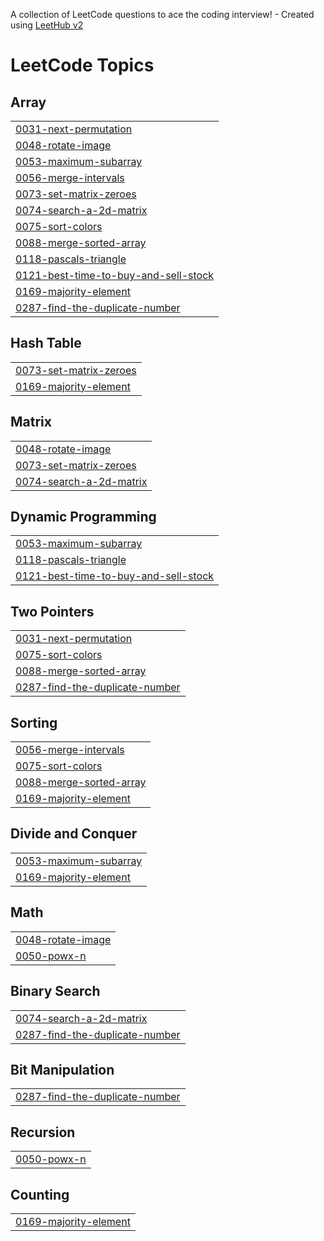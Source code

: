 A collection of LeetCode questions to ace the coding interview! - Created using [LeetHub v2](https://github.com/arunbhardwaj/LeetHub-2.0)
<!---LeetCode Topics Start-->
# LeetCode Topics
## Array
|  |
| ------- |
| [0031-next-permutation](https://github.com/sameer480/Array/tree/master/0031-next-permutation) |
| [0048-rotate-image](https://github.com/sameer480/Array/tree/master/0048-rotate-image) |
| [0053-maximum-subarray](https://github.com/sameer480/Array/tree/master/0053-maximum-subarray) |
| [0056-merge-intervals](https://github.com/sameer480/Array/tree/master/0056-merge-intervals) |
| [0073-set-matrix-zeroes](https://github.com/sameer480/Array/tree/master/0073-set-matrix-zeroes) |
| [0074-search-a-2d-matrix](https://github.com/sameer480/Array/tree/master/0074-search-a-2d-matrix) |
| [0075-sort-colors](https://github.com/sameer480/Array/tree/master/0075-sort-colors) |
| [0088-merge-sorted-array](https://github.com/sameer480/Array/tree/master/0088-merge-sorted-array) |
| [0118-pascals-triangle](https://github.com/sameer480/Array/tree/master/0118-pascals-triangle) |
| [0121-best-time-to-buy-and-sell-stock](https://github.com/sameer480/Array/tree/master/0121-best-time-to-buy-and-sell-stock) |
| [0169-majority-element](https://github.com/sameer480/Array/tree/master/0169-majority-element) |
| [0287-find-the-duplicate-number](https://github.com/sameer480/Array/tree/master/0287-find-the-duplicate-number) |
## Hash Table
|  |
| ------- |
| [0073-set-matrix-zeroes](https://github.com/sameer480/Array/tree/master/0073-set-matrix-zeroes) |
| [0169-majority-element](https://github.com/sameer480/Array/tree/master/0169-majority-element) |
## Matrix
|  |
| ------- |
| [0048-rotate-image](https://github.com/sameer480/Array/tree/master/0048-rotate-image) |
| [0073-set-matrix-zeroes](https://github.com/sameer480/Array/tree/master/0073-set-matrix-zeroes) |
| [0074-search-a-2d-matrix](https://github.com/sameer480/Array/tree/master/0074-search-a-2d-matrix) |
## Dynamic Programming
|  |
| ------- |
| [0053-maximum-subarray](https://github.com/sameer480/Array/tree/master/0053-maximum-subarray) |
| [0118-pascals-triangle](https://github.com/sameer480/Array/tree/master/0118-pascals-triangle) |
| [0121-best-time-to-buy-and-sell-stock](https://github.com/sameer480/Array/tree/master/0121-best-time-to-buy-and-sell-stock) |
## Two Pointers
|  |
| ------- |
| [0031-next-permutation](https://github.com/sameer480/Array/tree/master/0031-next-permutation) |
| [0075-sort-colors](https://github.com/sameer480/Array/tree/master/0075-sort-colors) |
| [0088-merge-sorted-array](https://github.com/sameer480/Array/tree/master/0088-merge-sorted-array) |
| [0287-find-the-duplicate-number](https://github.com/sameer480/Array/tree/master/0287-find-the-duplicate-number) |
## Sorting
|  |
| ------- |
| [0056-merge-intervals](https://github.com/sameer480/Array/tree/master/0056-merge-intervals) |
| [0075-sort-colors](https://github.com/sameer480/Array/tree/master/0075-sort-colors) |
| [0088-merge-sorted-array](https://github.com/sameer480/Array/tree/master/0088-merge-sorted-array) |
| [0169-majority-element](https://github.com/sameer480/Array/tree/master/0169-majority-element) |
## Divide and Conquer
|  |
| ------- |
| [0053-maximum-subarray](https://github.com/sameer480/Array/tree/master/0053-maximum-subarray) |
| [0169-majority-element](https://github.com/sameer480/Array/tree/master/0169-majority-element) |
## Math
|  |
| ------- |
| [0048-rotate-image](https://github.com/sameer480/Array/tree/master/0048-rotate-image) |
| [0050-powx-n](https://github.com/sameer480/Array/tree/master/0050-powx-n) |
## Binary Search
|  |
| ------- |
| [0074-search-a-2d-matrix](https://github.com/sameer480/Array/tree/master/0074-search-a-2d-matrix) |
| [0287-find-the-duplicate-number](https://github.com/sameer480/Array/tree/master/0287-find-the-duplicate-number) |
## Bit Manipulation
|  |
| ------- |
| [0287-find-the-duplicate-number](https://github.com/sameer480/Array/tree/master/0287-find-the-duplicate-number) |
## Recursion
|  |
| ------- |
| [0050-powx-n](https://github.com/sameer480/Array/tree/master/0050-powx-n) |
## Counting
|  |
| ------- |
| [0169-majority-element](https://github.com/sameer480/Array/tree/master/0169-majority-element) |
<!---LeetCode Topics End-->